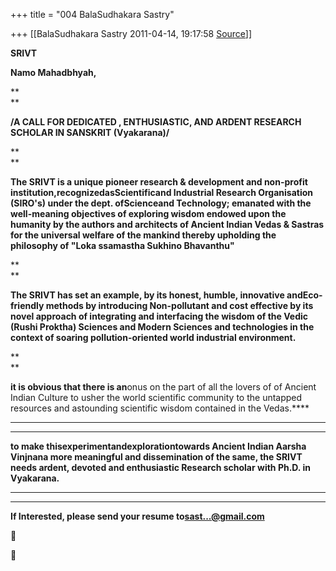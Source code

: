 +++
title = "004 BalaSudhakara Sastry"

+++
[[BalaSudhakara Sastry	2011-04-14, 19:17:58 [Source](https://groups.google.com/g/bvparishat/c/ehbGFbbm1hI)]]



**SRIVT**

**Namo Mahadbhyah,**

**  
**

**/A CALL FOR DEDICATED , ENTHUSIASTIC, AND ARDENT RESEARCH SCHOLAR IN SANSKRIT (Vyakarana)/**

**  
**

**The SRIVT is a unique pioneer research & development and non-profit institution,recognizedasScientificand Industrial Research Organisation (SIRO's) under the dept. ofScienceand Technology; emanated with the well-meaning objectives of exploring wisdom endowed upon the humanity by the authors and architects of Ancient Indian Vedas & Sastras for the universal welfare of the mankind thereby upholding the philosophy of "Loka ssamastha Sukhino Bhavanthu"**

**  
**

**The SRIVT has set an example, by its honest, humble, innovative andEco-friendly methods by introducing Non-pollutant and cost effective by its novel approach of integrating and interfacing the wisdom of the Vedic (Rushi Proktha) Sciences and Modern Sciences and technologies in the context of soaring pollution-oriented world industrial environment.**

**  
**

**it is obvious that there is an**onus on the part of all the lovers of of Ancient Indian Culture to usher the world scientific community to the untapped resources and astounding scientific wisdom contained in the Vedas.****

****  
****

**to make thisexperimentandexplorationtowards Ancient Indian Aarsha Vinjnana more meaningful and dissemination of the same, the SRIVT needs ardent, devoted and enthusiastic Research scholar with Ph.D. in Vyakarana.**

****  
****

****If Interested, please send your resume to[sast...@gmail.com]()****





